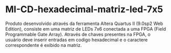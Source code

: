 # MI-CD-hexadecimal-matriz-led-7x5
Produto desenvolvido através da ferramenta Altera Quartus II (9.0sp2 Web Edition), consiste em uma matriz de LEDs 7x6 conectada a uma FPGA (Field Programmable Gate Array). Através de chaves presentes na FPGA, o usuário deve inserir entradas em codigo hexadecimal e o caractere correspondente é exibido na matriz.
